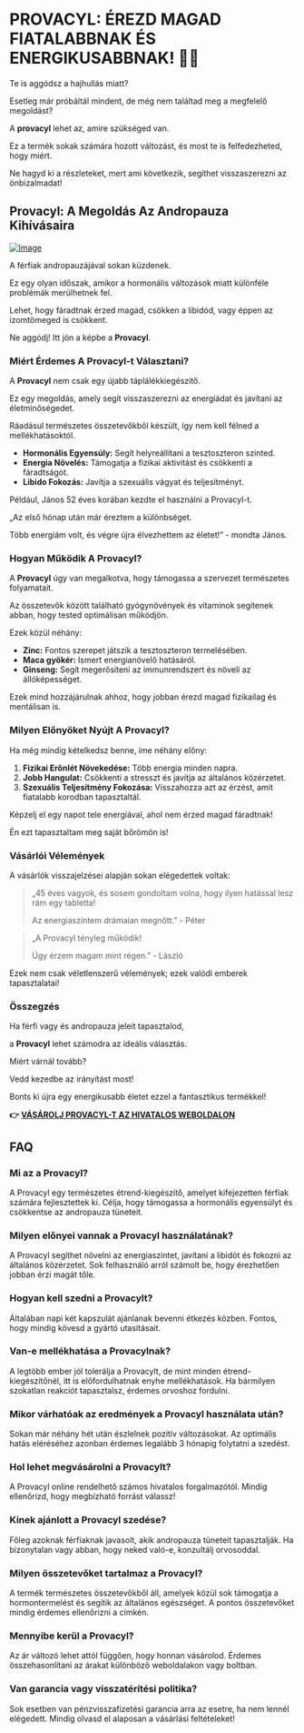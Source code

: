 # PROVACYL: ÉREZD MAGAD FIATALABBNAK ÉS ENERGIKUSABBNAK! 💪✨

Te is aggódsz a hajhullás miatt? 

Esetleg már próbáltál mindent, de még nem találtad meg a megfelelő megoldást? 

A **provacyl** lehet az, amire szükséged van. 

Ez a termék sokak számára hozott változást, és most te is felfedezheted, hogy miért. 

Ne hagyd ki a részleteket, mert ami következik, segíthet visszaszerezni az önbizalmadat!

## Provacyl: A Megoldás Az Andropauza Kihívásaira

[![Image](https://www2.sellhealth.com/292/200x200.jpg)](https://gchaffi.com/BOXGI4ea)

A férfiak andropauzájával sokan küzdenek.

Ez egy olyan időszak, amikor a hormonális változások miatt különféle problémák merülhetnek fel.

Lehet, hogy fáradtnak érzed magad, csökken a libidód, vagy éppen az izomtömeged is csökkent. 

Ne aggódj! Itt jön a képbe a **Provacyl**.

### Miért Érdemes A Provacyl-t Választani?

A **Provacyl** nem csak egy újabb táplálékkiegészítő. 

Ez egy megoldás, amely segít visszaszerezni az energiádat és javítani az életminőségedet.

Ráadásul természetes összetevőkből készült, így nem kell félned a mellékhatásoktól.

- **Hormonális Egyensúly:** Segít helyreállítani a tesztoszteron szinted.
- **Energia Növelés:** Támogatja a fizikai aktivitást és csökkenti a fáradtságot.
- **Libido Fokozás:** Javítja a szexuális vágyat és teljesítményt.
  
Például, János 52 éves korában kezdte el használni a Provacyl-t. 

„Az első hónap után már éreztem a különbséget. 

Több energiám volt, és végre újra élvezhettem az életet!” - mondta János.

### Hogyan Működik A Provacyl?

A **Provacyl** úgy van megalkotva, hogy támogassa a szervezet természetes folyamatait.

Az összetevők között található gyógynövények és vitaminok segítenek abban, hogy tested optimálisan működjön. 

Ezek közül néhány:

- **Zinc:** Fontos szerepet játszik a tesztoszteron termelésében.
- **Maca gyökér:** Ismert energianövelő hatásáról.
- **Ginseng:** Segít megerősíteni az immunrendszert és növeli az állóképességet.

Ezek mind hozzájárulnak ahhoz, hogy jobban érezd magad fizikailag és mentálisan is.

### Milyen Előnyöket Nyújt A Provacyl?

Ha még mindig kételkedsz benne, íme néhány előny:

1. **Fizikai Erőnlét Növekedése:** Több energia minden napra.
2. **Jobb Hangulat:** Csökkenti a stresszt és javítja az általános közérzetet.
3. **Szexuális Teljesítmény Fokozása:** Visszahozza azt az érzést, amit fiatalabb korodban tapasztaltál.

Képzelj el egy napot tele energiával, ahol nem érzed magad fáradtnak!

Én ezt tapasztaltam meg saját bőrömön is!

### Vásárlói Vélemények

A vásárlók visszajelzései alapján sokan elégedettek voltak:

> „45 éves vagyok, és sosem gondoltam volna, hogy ilyen hatással lesz rám egy tabletta! 
> 
> Az energiaszintem drámaian megnőtt.” - Péter

> „A Provacyl tényleg működik! 
> 
> Úgy érzem magam mint régen.” - László

Ezek nem csak véletlenszerű vélemények; ezek valódi emberek tapasztalatai!

### Összegzés

Ha férfi vagy és andropauza jeleit tapasztalod,

a **Provacyl** lehet számodra az ideális választás.

Miért várnál tovább? 

Vedd kezedbe az irányítást most!

Bonts ki újra egy energikusabb életet ezzel a fantasztikus termékkel!



**👉 [VÁSÁROLJ PROVACYL-T AZ HIVATALOS WEBOLDALON](https://gchaffi.com/BOXGI4ea)**

## FAQ

### Mi az a Provacyl?

A Provacyl egy természetes étrend-kiegészítő, amelyet kifejezetten férfiak számára fejlesztettek ki. Célja, hogy támogassa a hormonális egyensúlyt és csökkentse az andropauza tüneteit.

### Milyen előnyei vannak a Provacyl használatának?

A Provacyl segíthet növelni az energiaszintet, javítani a libidót és fokozni az általános közérzetet. Sok felhasználó arról számolt be, hogy érezhetően jobban érzi magát tőle.

### Hogyan kell szedni a Provacylt?

Általában napi két kapszulát ajánlanak bevenni étkezés közben. Fontos, hogy mindig kövesd a gyártó utasításait.

### Van-e mellékhatása a Provacylnak?

A legtöbb ember jól tolerálja a Provacylt, de mint minden étrend-kiegészítőnél, itt is előfordulhatnak enyhe mellékhatások. Ha bármilyen szokatlan reakciót tapasztalsz, érdemes orvoshoz fordulni.

### Mikor várhatóak az eredmények a Provacyl használata után?

Sokan már néhány hét után észlelnek pozitív változásokat. Az optimális hatás eléréséhez azonban érdemes legalább 3 hónapig folytatni a szedést.

### Hol lehet megvásárolni a Provacylt?

A Provacyl online rendelhető számos hivatalos forgalmazótól. Mindig ellenőrizd, hogy megbízható forrást válassz!

### Kinek ajánlott a Provacyl szedése?

Főleg azoknak férfiaknak javasolt, akik andropauza tüneteit tapasztalják. Ha bizonytalan vagy abban, hogy neked való-e, konzultálj orvosoddal.

### Milyen összetevőket tartalmaz a Provacyl?

A termék természetes összetevőkből áll, amelyek közül sok támogatja a hormontermelést és segítik az általános egészséget. A pontos összetevőket mindig érdemes ellenőrizni a címkén.

### Mennyibe kerül a Provacyl?

Az ár változó lehet attól függően, hogy honnan vásárolod. Érdemes összehasonlítani az árakat különböző weboldalakon vagy boltban.

### Van garancia vagy visszatérítési politika?

Sok esetben van pénzvisszafizetési garancia arra az esetre, ha nem lennél elégedett. Mindig olvasd el alaposan a vásárlási feltételeket!